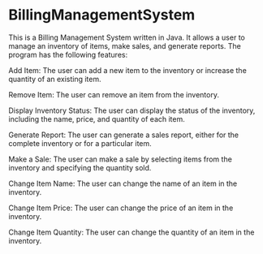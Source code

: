 # BillingManagementSystem

This is a Billing Management System written in Java. It allows a user to manage an inventory of items, make sales, and generate reports. The program has the following features:

Add Item: The user can add a new item to the inventory or increase the quantity of an existing item.

Remove Item: The user can remove an item from the inventory.

Display Inventory Status: The user can display the status of the inventory, including the name, price, and quantity of each item.

Generate Report: The user can generate a sales report, either for the complete inventory or for a particular item.

Make a Sale: The user can make a sale by selecting items from the inventory and specifying the quantity sold.

Change Item Name: The user can change the name of an item in the inventory.

Change Item Price: The user can change the price of an item in the inventory.

Change Item Quantity: The user can change the quantity of an item in the inventory.
